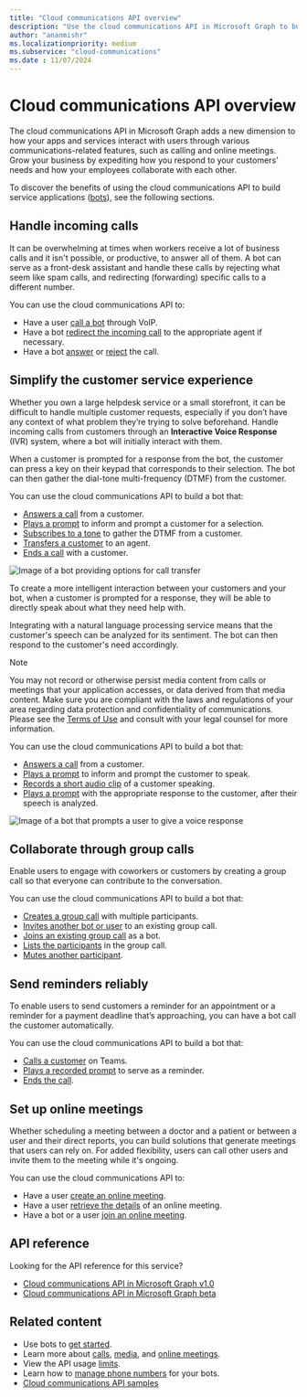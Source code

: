```yaml
---
title: "Cloud communications API overview"
description: "Use the cloud communications API in Microsoft Graph to build bots that handle incoming calls, collaborate via group calls, send reminders, and set up meetings."
author: "ananmishr"
ms.localizationpriority: medium
ms.subservice: "cloud-communications"
ms.date : 11/07/2024
---
```


# Cloud communications API overview

The cloud communications API in Microsoft Graph adds a new dimension to how your apps and services interact with users through various communications-related features, such as calling and online meetings. Grow your business by expediting how you respond to your customers’ needs and how your employees collaborate with each other.

To discover the benefits of using the cloud communications API to build service applications ([bots](https://microsoftgraph.github.io/microsoft-graph-comms-samples/docs/articles/calls/register-calling-bot.html?q=create%20bot)), see the following sections.

## Handle incoming calls

It can be overwhelming at times when workers receive a lot of business calls and it isn't possible, or productive, to answer all of them. A bot can serve as a front-desk assistant and handle these calls by rejecting what seem like spam calls, and redirecting (forwarding) specific calls to a different number.

You can use the cloud communications API to:

- Have a user [call a bot](/graph/api/application-post-calls) through VoIP.
- Have a bot [redirect the incoming call](/graph/api/call-redirect) to the appropriate agent if necessary.
- Have a bot [answer](/graph/api/call-answer) or [reject](/graph/api/call-reject) the call.


## Simplify the customer service experience

Whether you own a large helpdesk service or a small storefront, it can be difficult to handle multiple customer requests, especially if you don’t have any context of what problem they’re trying to solve beforehand. Handle incoming calls from customers through an **Interactive Voice Response** (IVR) system, where a bot will initially interact with them.

When a customer is prompted for a response from the bot, the customer can press a key on their keypad that corresponds to their selection. The bot can then gather the dial-tone multi-frequency (DTMF) from the customer.

You can use the cloud communications API to build a bot that:

- [Answers a call](/graph/api/call-answer) from a customer.
- [Plays a prompt](/graph/api/call-playprompt) to inform and prompt a customer for a selection.
- [Subscribes to a tone](/graph/api/call-subscribetotone) to gather the DTMF from a customer.
- [Transfers a customer](/graph/api/call-transfer) to an agent.
- [Ends a call](/graph/api/call-delete) with a customer.

![Image of a bot providing options for call transfer](images/communications-ivr-transfer.png)

To create a more intelligent interaction between your customers and your bot, when a customer is prompted for a response, they will be able to directly speak about what they need help with.

Integrating with a natural language processing service means that the customer's speech can be analyzed for its sentiment. The bot can then respond to the customer's need accordingly.

> [!NOTE]
> You may not record or otherwise persist media content from calls or meetings that your application accesses, or data derived from that media content. Make sure you are compliant with the laws and regulations of your area regarding data protection and confidentiality of communications. Please see the [Terms of Use](/legal/microsoft-apis/terms-of-use) and consult with your legal counsel for more information.

You can use the cloud communications API to build a bot that:

- [Answers a call](/graph/api/call-answer) from a customer.
- [Plays a prompt](/graph/api/call-playprompt) to inform and prompt the customer to speak.
- [Records a short audio clip](/graph/api/call-record) of a customer speaking.
- [Plays a prompt](/graph/api/call-playprompt) with the appropriate response to the customer, after their speech is analyzed.

![Image of a bot that prompts a user to give a voice response](images/communications-ivr.PNG)

## Collaborate through group calls
Enable users to engage with coworkers or customers by creating a group call so that everyone can contribute to the conversation.

You can use the cloud communications API to build a bot that:

- [Creates a group call](/graph/api/application-post-calls#example-3-create-a-group-call-with-service-hosted-media) with multiple participants.
- [Invites another bot or user](/graph/api/participant-invite) to an existing group call.
- [Joins an existing group call](/graph/api/application-post-calls#example-5-join-scheduled-meeting-with-service-hosted-media) as a bot.
- [Lists the participants](/graph/api/call-list-participants) in the group call.
- [Mutes another participant](/graph/api/participant-mute).

## Send reminders reliably
To enable users to send customers a reminder for an appointment or a reminder for a payment deadline that’s approaching, you can have a bot call the customer automatically. <!--If the customer misses the call, it will leave a voicemail with the automated message. (Add this back once bot to PSTN calling works)-->

You can use the cloud communications API to build a bot that:

- [Calls a customer](/graph/api/application-post-calls) on Teams.
- [Plays a recorded prompt](/graph/api/call-playprompt) to serve as a reminder.
- [Ends the call](/graph/api/call-delete).


## Set up online meetings
Whether scheduling a meeting between a doctor and a patient or between a user and their direct reports, you can build solutions that generate meetings that users can rely on. For added flexibility, users can call other users and invite them to the meeting while it's ongoing.

You can use the cloud communications API to:

- Have a user [create an online meeting](/graph/api/application-post-onlinemeetings).
- Have a user [retrieve the details](/graph/api/onlinemeeting-get) of an online meeting.
- Have a bot or a user [join an online meeting](/graph/api/application-post-calls#example-5-join-scheduled-meeting-with-service-hosted-media).

## API reference

Looking for the API reference for this service?

- [Cloud communications API in Microsoft Graph v1.0](/graph/api/resources/communications-api-overview?view=graph-rest-1.0&preserve-view=true)
- [Cloud communications API in Microsoft Graph beta](/graph/api/resources/communications-api-overview?view=graph-rest-beta&preserve-view=true)

## Related content

- Use bots to [get started](cloud-communications-get-started.md).
- Learn more about [calls](cloud-communications-calls.md), [media](cloud-communications-media.md), and [online meetings](cloud-communications-online-meetings.md).
- View the API usage [limits](throttling-limits.md#cloud-communication-service-limits).
- Learn how to [manage phone numbers](cloud-communications-phone-number.md) for your bots.
- [Cloud communications API samples](https://github.com/microsoftgraph/microsoft-graph-comms-samples)
